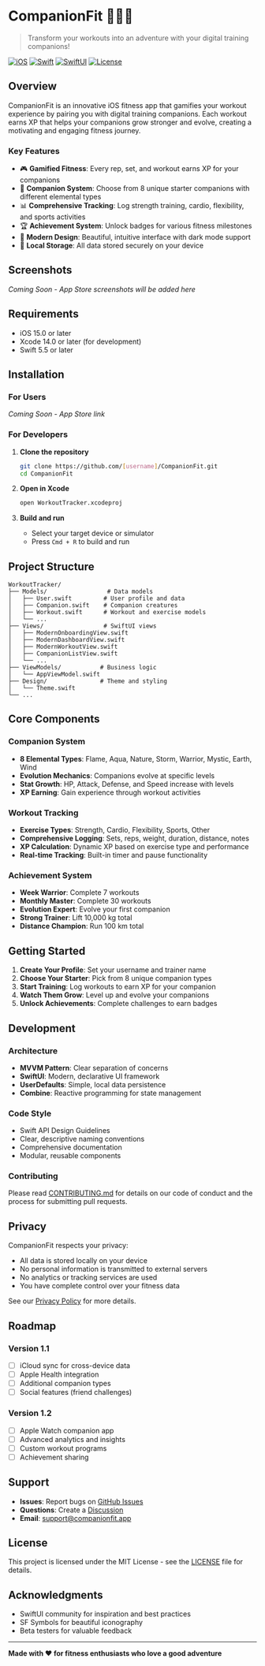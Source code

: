 # CompanionFit 🏋️‍♂️✨

> Transform your workouts into an adventure with your digital training companions!

[![iOS](https://img.shields.io/badge/iOS-15.0+-blue.svg)](https://developer.apple.com/ios/)
[![Swift](https://img.shields.io/badge/Swift-5.5+-orange.svg)](https://swift.org/)
[![SwiftUI](https://img.shields.io/badge/SwiftUI-4.0+-green.svg)](https://developer.apple.com/xcode/swiftui/)
[![License](https://img.shields.io/badge/License-MIT-yellow.svg)](LICENSE)

## Overview

CompanionFit is an innovative iOS fitness app that gamifies your workout experience by pairing you with digital training companions. Each workout earns XP that helps your companions grow stronger and evolve, creating a motivating and engaging fitness journey.

### Key Features

- 🎮 **Gamified Fitness**: Every rep, set, and workout earns XP for your companions
- 🦸 **Companion System**: Choose from 8 unique starter companions with different elemental types
- 📊 **Comprehensive Tracking**: Log strength training, cardio, flexibility, and sports activities
- 🏆 **Achievement System**: Unlock badges for various fitness milestones
- 📱 **Modern Design**: Beautiful, intuitive interface with dark mode support
- 💾 **Local Storage**: All data stored securely on your device

## Screenshots

*Coming Soon - App Store screenshots will be added here*

## Requirements

- iOS 15.0 or later
- Xcode 14.0 or later (for development)
- Swift 5.5 or later

## Installation

### For Users
*Coming Soon - App Store link*

### For Developers

1. **Clone the repository**
   ```bash
   git clone https://github.com/[username]/CompanionFit.git
   cd CompanionFit
   ```

2. **Open in Xcode**
   ```bash
   open WorkoutTracker.xcodeproj
   ```

3. **Build and run**
   - Select your target device or simulator
   - Press `Cmd + R` to build and run

## Project Structure

```
WorkoutTracker/
├── Models/                 # Data models
│   ├── User.swift         # User profile and data
│   ├── Companion.swift    # Companion creatures
│   ├── Workout.swift      # Workout and exercise models
│   └── ...
├── Views/                 # SwiftUI views
│   ├── ModernOnboardingView.swift
│   ├── ModernDashboardView.swift
│   ├── ModernWorkoutView.swift
│   ├── CompanionListView.swift
│   └── ...
├── ViewModels/           # Business logic
│   └── AppViewModel.swift
├── Design/               # Theme and styling
│   └── Theme.swift
└── ...
```

## Core Components

### Companion System
- **8 Elemental Types**: Flame, Aqua, Nature, Storm, Warrior, Mystic, Earth, Wind
- **Evolution Mechanics**: Companions evolve at specific levels
- **Stat Growth**: HP, Attack, Defense, and Speed increase with levels
- **XP Earning**: Gain experience through workout activities

### Workout Tracking
- **Exercise Types**: Strength, Cardio, Flexibility, Sports, Other
- **Comprehensive Logging**: Sets, reps, weight, duration, distance, notes
- **XP Calculation**: Dynamic XP based on exercise type and performance
- **Real-time Tracking**: Built-in timer and pause functionality

### Achievement System
- **Week Warrior**: Complete 7 workouts
- **Monthly Master**: Complete 30 workouts
- **Evolution Expert**: Evolve your first companion
- **Strong Trainer**: Lift 10,000 kg total
- **Distance Champion**: Run 100 km total

## Getting Started

1. **Create Your Profile**: Set your username and trainer name
2. **Choose Your Starter**: Pick from 8 unique companion types
3. **Start Training**: Log workouts to earn XP for your companion
4. **Watch Them Grow**: Level up and evolve your companions
5. **Unlock Achievements**: Complete challenges to earn badges

## Development

### Architecture
- **MVVM Pattern**: Clear separation of concerns
- **SwiftUI**: Modern, declarative UI framework
- **UserDefaults**: Simple, local data persistence
- **Combine**: Reactive programming for state management

### Code Style
- Swift API Design Guidelines
- Clear, descriptive naming conventions
- Comprehensive documentation
- Modular, reusable components

### Contributing
Please read [CONTRIBUTING.md](CONTRIBUTING.md) for details on our code of conduct and the process for submitting pull requests.

## Privacy

CompanionFit respects your privacy:
- All data is stored locally on your device
- No personal information is transmitted to external servers
- No analytics or tracking services are used
- You have complete control over your fitness data

See our [Privacy Policy](PRIVACY.md) for more details.

## Roadmap

### Version 1.1
- [ ] iCloud sync for cross-device data
- [ ] Apple Health integration
- [ ] Additional companion types
- [ ] Social features (friend challenges)

### Version 1.2
- [ ] Apple Watch companion app
- [ ] Advanced analytics and insights
- [ ] Custom workout programs
- [ ] Achievement sharing

## Support

- **Issues**: Report bugs on [GitHub Issues](https://github.com/[username]/CompanionFit/issues)
- **Questions**: Create a [Discussion](https://github.com/[username]/CompanionFit/discussions)
- **Email**: support@companionfit.app

## License

This project is licensed under the MIT License - see the [LICENSE](LICENSE) file for details.

## Acknowledgments

- SwiftUI community for inspiration and best practices
- SF Symbols for beautiful iconography
- Beta testers for valuable feedback

---

**Made with ❤️ for fitness enthusiasts who love a good adventure**